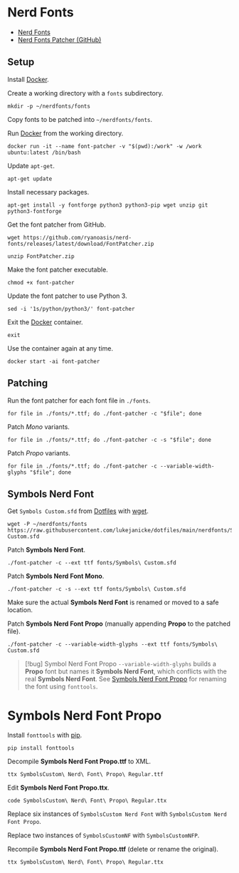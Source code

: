 # Nerd Fonts

- [Nerd Fonts](https://www.nerdfonts.com/)
- [Nerd Fonts Patcher (GitHub)](https://github.com/ryanoasis/nerd-fonts#font-patcher)

## Setup

Install [Docker](Docker.md).

Create a working directory with a `fonts` subdirectory.

```shell
mkdir -p ~/nerdfonts/fonts
```

Copy fonts to be patched into `~/nerdfonts/fonts`.

Run [Docker](Docker.md) from the working directory.

```shell
docker run -it --name font-patcher -v "$(pwd):/work" -w /work ubuntu:latest /bin/bash
```

Update `apt-get`.

```shell
apt-get update
```

Install necessary packages.

```shell
apt-get install -y fontforge python3 python3-pip wget unzip git python3-fontforge
```

Get the font patcher from GitHub.

```shell
wget https://github.com/ryanoasis/nerd-fonts/releases/latest/download/FontPatcher.zip
```

```shell
unzip FontPatcher.zip
```

Make the font patcher executable.

```shell
chmod +x font-patcher
```

Update the font patcher to use Python 3.

```shell
sed -i '1s/python/python3/' font-patcher
```

Exit the [Docker](Docker.md) container.

```shell
exit
```

Use the container again at any time.

```shell
docker start -ai font-patcher
```

## Patching

Run the font patcher for each font file in `./fonts`.

```shell
for file in ./fonts/*.ttf; do ./font-patcher -c "$file"; done
```

Patch *Mono* variants.

```shell
for file in ./fonts/*.ttf; do ./font-patcher -c -s "$file"; done
```

Patch *Propo* variants.

```shell
for file in ./fonts/*.ttf; do ./font-patcher -c --variable-width-glyphs "$file"; done
```

## Symbols Nerd Font

Get  `Symbols Custom.sfd` from [Dotfiles](Dotfiles.md) with [wget](wget.md).

```shell
wget -P ~/nerdfonts/fonts https://raw.githubusercontent.com/lukejanicke/dotfiles/main/nerdfonts/Symbols\ Custom.sfd
```

Patch **Symbols Nerd Font**.

```shell
./font-patcher -c --ext ttf fonts/Symbols\ Custom.sfd
```

Patch **Symbols Nerd Font Mono**.

```shell
./font-patcher -c -s --ext ttf fonts/Symbols\ Custom.sfd
```

Make sure the actual **Symbols Nerd Font** is renamed or moved to a safe location.

Patch  **Symbols Nerd Font Propo** (manually appending **Propo** to the patched file).

```shell
./font-patcher -c --variable-width-glyphs --ext ttf fonts/Symbols\ Custom.sfd
```

> [!bug] Symbol Nerd Font Propo
> `--variable-width-glyphs` builds a **Propo** font but names it **Symbols Nerd Font**, which conflicts with the real **Symbols Nerd Font**. See [Symbols Nerd Font Propo](#symbols-nerd-font-propo) for renaming the font using `fonttools`.

# Symbols Nerd Font Propo

Install `fonttools` with [pip](Python.md).

```shell
pip install fonttools
```

Decompile **Symbols Nerd Font Propo.ttf** to XML.

```shell
ttx SymbolsCustom\ Nerd\ Font\ Propo\ Regular.ttf
```

Edit **Symbols Nerd Font Propo.ttx**.

```shell
code SymbolsCustom\ Nerd\ Font\ Propo\ Regular.ttx
```

Replace six instances of `SymbolsCustom Nerd Font` with `SymbolsCustom Nerd Font Propo`.

Replace two instances of `SymbolsCustomNF` with `SymbolsCustomNFP`.

Recompile **Symbols Nerd Font Propo.ttf** (delete or rename the original).

```shell
ttx SymbolsCustom\ Nerd\ Font\ Propo\ Regular.ttx
```
